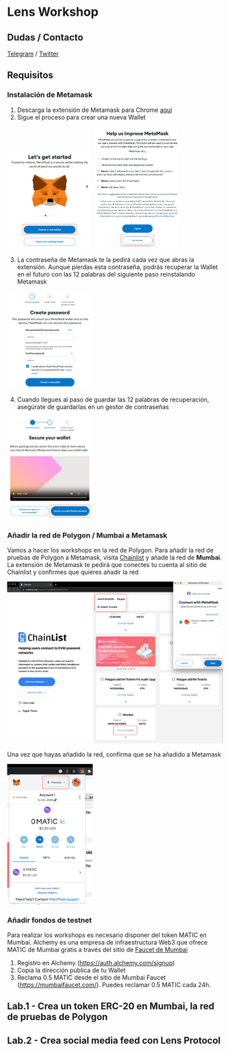# Lens Workshop

## Dudas / Contacto

[Telegram](https://t.me/bartomolina) / [Twitter](https://twitter.com/bartomolina)

## Requisitos

### Instalación de Metamask

1. Descarga la extensión de Metamask para Chrome [aquí](https://chrome.google.com/webstore/detail/metamask/nkbihfbeogaeaoehlefnkodbefgpgknn?hl=es)
2. Sigue el proceso para crear una nueva Wallet

<img src="https://raw.githubusercontent.com/bartomolina/lens-workshop/main/img/readme/mm.1.png" width="200" /> <img src="https://raw.githubusercontent.com/bartomolina/lens-workshop/main/img/readme/mm.2.png" width="200" />

3. La contraseña de Metamask te la pedirá cada vez que abras la extensión. Aunque pierdas esta contraseña, podrás recuperar la Wallet en el futuro con las 12 palabras del siguiente paso reinstalando Metamask

<img src="https://raw.githubusercontent.com/bartomolina/lens-workshop/main/img/readme/mm.3.png" width="200" />

4. Cuando llegues al paso de guardar las 12 palabras de recuperación, asegúrate de guardarlas en un gestor de contraseñas

<img src="https://raw.githubusercontent.com/bartomolina/lens-workshop/main/img/readme/mm.4.png" width="200" />

### Añadir la red de Polygon / Mumbai a Metamask

Vamos a hacer los workshops en la red de Polygon. Para añadir la red de pruebas de Polygon a Metamask, visita [Chainlist](https://chainlist.org/?search=Polygon&testnets=true) y añade la red de **Mumbai**. La extensión de Metamask te pedirá que conectes tu cuenta al sitio de Chainlist y confirmes que quieres añadir la red

<img src="https://raw.githubusercontent.com/bartomolina/lens-workshop/main/img/readme/mm.5.png" width="600" />

Una vez que hayas añadido la red, confirma que se ha añadido a Metamask

<img src="https://raw.githubusercontent.com/bartomolina/lens-workshop/main/img/readme/mm.6.png" width="200" />

### Añadir fondos de testnet

Para realizar los workshops es necesario disponer del token MATIC en Mumbai. Alchemy es una empresa de infraestructura Web3 que ofrece MATIC de Mumbai gratis a través del sitio de [Faucet de Mumbai](https://mumbaifaucet.com/)

1. Registro en Alchemy (https://auth.alchemy.com/signup)
2. Copia la dirección pública de tu Wallet
3. Reclama 0.5 MATIC desde el sitio de Mumbai Faucet (https://mumbaifaucet.com/). Puedes reclamar 0.5 MATIC cada 24h.

## Lab.1 - Crea un token ERC-20 en Mumbai, la red de pruebas de Polygon

## Lab.2 - Crea social media feed con Lens Protocol